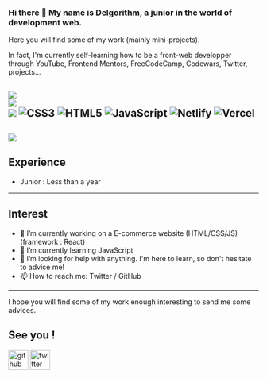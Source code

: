 ### Hi there 👋 My name is Delgorithm, a junior in the world of development web. 

Here you will find some of my work (mainly mini-projects).

In fact, I'm currently self-learning how to be a front-web developper through YouTube, Frontend Mentors, FreeCodeCamp, Codewars, Twitter, projects...

![](https://github-readme-stats.vercel.app/api?username=Delgorithm&theme=slateorange&hide_border=false&include_all_commits=true&count_private=true)<br/>
![](https://github-readme-streak-stats.herokuapp.com/?user=Delgorithm&theme=slateorange&hide_border=false)<br/>
![](https://github-readme-stats.vercel.app/api/top-langs/?username=Delgorithm&theme=slateorange&hide_border=false&include_all_commits=true&count_private=true&layout=compact)
![CSS3](https://img.shields.io/badge/css3-%231572B6.svg?style=flat&logo=css3&logoColor=white) ![HTML5](https://img.shields.io/badge/html5-%23E34F26.svg?style=flat&logo=html5&logoColor=white) ![JavaScript](https://img.shields.io/badge/javascript-%23323330.svg?style=flat&logo=javascript&logoColor=%23F7DF1E) ![Netlify](https://img.shields.io/badge/netlify-%23000000.svg?style=flat&logo=netlify&logoColor=#00C7B7) ![Vercel](https://img.shields.io/badge/vercel-%23000000.svg?style=flat&logo=vercel&logoColor=white)
---
[![](https://visitcount.itsvg.in/api?id=Delgorithm&icon=0&color=12)](https://visitcount.itsvg.in)
---
## Experience
- Junior : Less than a year
---
## Interest
- 🔭 I’m currently working on a E-commerce website (HTML/CSS/JS) (framework : React) 
- 🌱 I’m currently learning JavaScript 
- 🤔 I’m looking for help with anything. I'm here to learn, so don't hesitate to advice me! 
- 📫 How to reach me: Twitter / GitHub 
---
I hope you will find some of my work enough interesting to send me some advices.

See you !
---
[<img src='https://cdn.jsdelivr.net/npm/simple-icons@3.0.1/icons/github.svg' alt='github' height='40'>](https://github.com/Delgorithm)  [<img src='https://cdn.jsdelivr.net/npm/simple-icons@3.0.1/icons/twitter.svg' alt='twitter' height='40'>](https://twitter.com/delgorithm)
